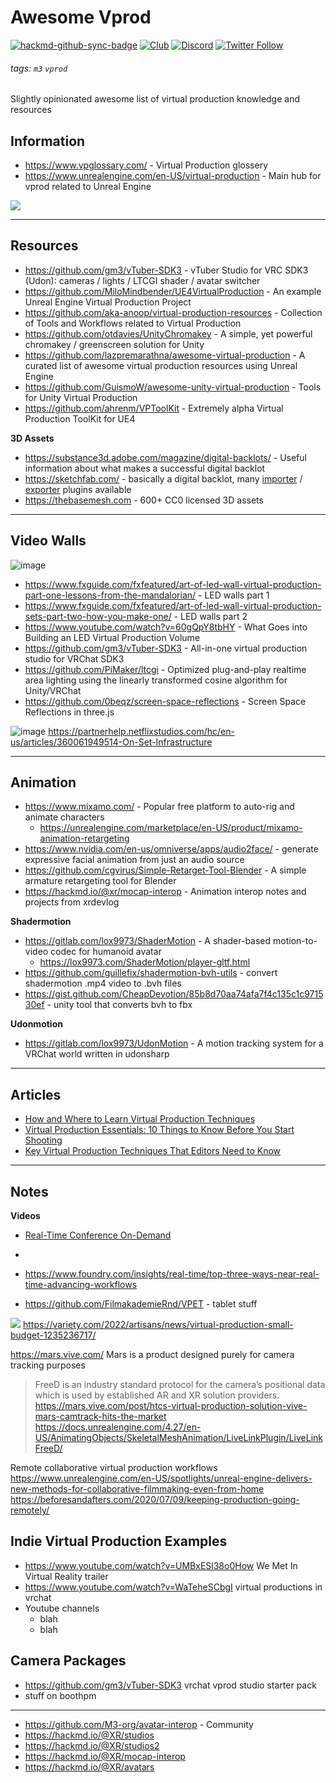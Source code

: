 # Awesome Vprod

[![hackmd-github-sync-badge](https://hackmd.io/pjH4ieqeRLy2qettG6MjdQ/badge)](https://hackmd.io/pjH4ieqeRLy2qettG6MjdQ)
[![Club](https://img.shields.io/badge/project%20type-club-ff69b4)](https://project-types.github.io/#club)
[![Discord](https://img.shields.io/discord/770382203782692945?label=Discord&logo=Discord)](https://m3org.com/discord)
[![Twitter Follow](https://img.shields.io/twitter/follow/m3org)](https://twitter.com/m3org)

###### tags: `m3` `vprod`

Slightly opinionated awesome list of virtual production knowledge and resources




## Information

- https://www.vpglossary.com/ - Virtual Production glossery
- https://www.unrealengine.com/en-US/virtual-production - Main hub for vprod related to Unreal Engine

![](https://i.imgur.com/phfCYOu.png)




---

## Resources

- https://github.com/gm3/vTuber-SDK3 - vTuber Studio for VRC SDK3 (Udon): cameras / lights / LTCGI shader / avatar switcher
- https://github.com/MiloMindbender/UE4VirtualProduction - An example Unreal Engine Virtual Production Project
- https://github.com/aka-anoop/virtual-production-resources - Collection of Tools and Workflows related to Virtual Production
- https://github.com/otdavies/UnityChromakey - A simple, yet powerful chromakey / greenscreen solution for Unity
- https://github.com/lazpremarathna/awesome-virtual-production - A curated list of awesome virtual production resources using Unreal Engine
- https://github.com/GuismoW/awesome-unity-virtual-production - Tools for Unity Virtual Production
- https://github.com/ahrenm/VPToolKit - Extremely alpha Virtual Production ToolKit for UE4

**3D Assets**

- https://substance3d.adobe.com/magazine/digital-backlots/ - Useful information about what makes a successful digital backlot
- https://sketchfab.com/ - basically a digital backlot, many [importer](https://sketchfab.com/importers) / [exporter](https://sketchfab.com/exporters) plugins available
- https://thebasemesh.com - 600+ CC0 licensed 3D assets

---

## Video Walls

![image](https://user-images.githubusercontent.com/32600939/189693826-419a2646-5ad5-4bbb-a05a-f04452e3cf83.png)


- https://www.fxguide.com/fxfeatured/art-of-led-wall-virtual-production-part-one-lessons-from-the-mandalorian/ - LED walls part 1
- https://www.fxguide.com/fxfeatured/art-of-led-wall-virtual-production-sets-part-two-how-you-make-one/ - LED walls part 2
- https://www.youtube.com/watch?v=60gQpY8tbHY - What Goes into Building an LED Virtual Production Volume
- https://github.com/gm3/vTuber-SDK3 - All-in-one virtual production studio for VRChat SDK3
- https://github.com/PiMaker/ltcgi - Optimized plug-and-play realtime area lighting using the linearly transformed cosine algorithm for Unity/VRChat
- https://github.com/0beqz/screen-space-reflections - Screen Space Reflections in three.js

![image](https://user-images.githubusercontent.com/32600939/189693315-6a7914e7-6ed5-4bed-9919-1bf4e3c790d8.png)
https://partnerhelp.netflixstudios.com/hc/en-us/articles/360061949514-On-Set-Infrastructure


---

## Animation

- https://www.mixamo.com/ - Popular free platform to auto-rig and animate characters
    - https://unrealengine.com/marketplace/en-US/product/mixamo-animation-retargeting
- https://www.nvidia.com/en-us/omniverse/apps/audio2face/ - generate expressive facial animation from just an audio source
- https://github.com/cgvirus/Simple-Retarget-Tool-Blender - A simple armature retargeting tool for Blender
- https://hackmd.io/@xr/mocap-interop - Animation interop notes and projects from xrdevlog

**Shadermotion**

- https://gitlab.com/lox9973/ShaderMotion - A shader-based motion-to-video codec for humanoid avatar
  - https://lox9973.com/ShaderMotion/player-gltf.html
- https://github.com/guillefix/shadermotion-bvh-utils - convert shadermotion .mp4 video to .bvh files
- https://gist.github.com/CheapDevotion/85b8d70aa74afa7f4c135c1c971530ef - unity tool that converts bvh to fbx

**Udonmotion**

- https://gitlab.com/lox9973/UdonMotion - A motion tracking system for a VRChat world written in udonsharp


---

## Articles

- [How and Where to Learn Virtual Production Techniques](https://blog.frame.io/2022/07/14/how-and-where-to-learn-virtual-production-techniques/)
- [Virtual Production Essentials: 10 Things to Know Before You Start Shooting](https://blog.frame.io/2021/09/07/10-things-to-know-about-virtual-production/)
- [Key Virtual Production Techniques That Editors Need to Know](https://blog.frame.io/2022/05/12/key-virtual-production-techniques-that-editors-need-to-know/)

---

## Notes

**Videos**
- [Real-Time Conference On-Demand](https://realtimeconference.com/videos/)
- 


- https://www.foundry.com/insights/real-time/top-three-ways-near-real-time-advancing-workflows
- https://github.com/FilmakademieRnd/VPET - tablet stuff


![](https://i.imgur.com/yQicCqe.png)
https://variety.com/2022/artisans/news/virtual-production-small-budget-1235236717/


https://mars.vive.com/
Mars is a product designed purely for camera tracking purposes

> FreeD is an industry standard protocol for the camera’s positional data which is used by established AR and XR solution providers.
https://mars.vive.com/post/htcs-virtual-production-solution-vive-mars-camtrack-hits-the-market
https://docs.unrealengine.com/4.27/en-US/AnimatingObjects/SkeletalMeshAnimation/LiveLinkPlugin/LiveLinkFreeD/


Remote collaborative virtual production workflows
https://www.unrealengine.com/en-US/spotlights/unreal-engine-delivers-new-methods-for-collaborative-filmmaking-even-from-home
https://beforesandafters.com/2020/07/09/keeping-production-going-remotely/


## Indie Virtual Production Examples


- https://www.youtube.com/watch?v=UMBxESl38o0How We Met In Virtual Reality trailer
- https://www.youtube.com/watch?v=WaTeheSCbgI virtual productions in vrchat
- Youtube channels
    - blah
    - blah

## Camera Packages

- https://github.com/gm3/vTuber-SDK3 vrchat vprod studio starter pack
- stuff on boothpm



---


- https://github.com/M3-org/avatar-interop - Community
- https://hackmd.io/@XR/studios
- https://hackmd.io/@XR/studios2
- https://hackmd.io/@XR/mocap-interop
- https://hackmd.io/@XR/avatars

